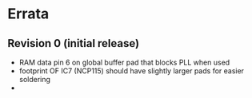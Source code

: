 # Errata
## Revision 0 (initial release)
 - RAM data pin 6 on global buffer pad that blocks PLL when used
 - footprint OF IC7 (NCP115) should have slightly larger pads for easier soldering
 - 
